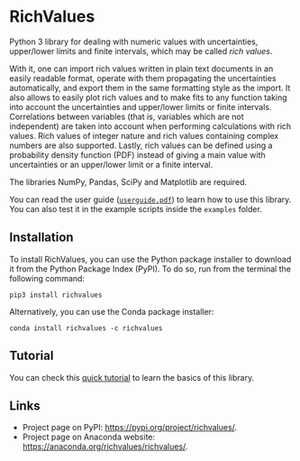# RichValues

Python 3 library for dealing with numeric values with uncertainties, upper/lower limits and finite intervals, which may be called _rich values_.

With it, one can import rich values written in plain text documents in an easily readable format, operate with them propagating the uncertainties automatically, and export them in the same formatting style as the import. It also allows to easily plot rich values and to make fits to any function taking into account the uncertainties and upper/lower limits or finite intervals. Correlations between variables (that is, variables which are not independent) are taken into account when performing calculations with rich values. Rich values of integer nature and rich values containing complex numbers are also supported. Lastly, rich values can be defined using a probability density function (PDF) instead of giving a main value with uncertainties or an upper/lower limit or a finite interval.

The libraries NumPy, Pandas, SciPy and Matplotlib are required.

You can read the user guide ([`userguide.pdf`](https://github.com/andresmegias/richvalues/blob/main/userguide.pdf)) to learn how to use this library. You can also test it in the example scripts inside the `examples` folder.

## Installation

To install RichValues, you can use the Python package installer to download it from the Python Package Index (PyPI). To do so, run from the terminal the following command:
~~~
pip3 install richvalues
~~~
Alternatively, you can use the Conda package installer:
~~~
conda install richvalues -c richvalues
~~~

## Tutorial
You can check this [quick tutorial](https://github.com/andresmegias/richvalues/blob/main/tutorial.md) to learn the basics of this library.

## Links
- Project page on PyPI: https://pypi.org/project/richvalues/.
- Project page on Anaconda website: https://anaconda.org/richvalues/richvalues/.
